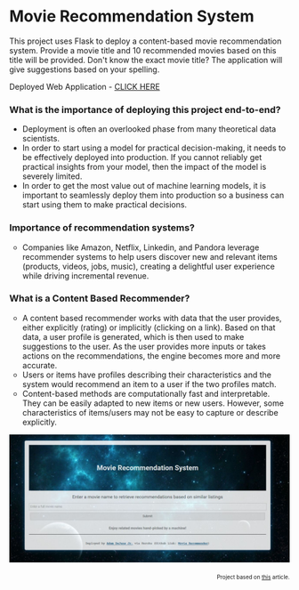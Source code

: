 # Movie Recommendation System

This project uses Flask to deploy a content-based movie recommendation system. Provide a movie title and 10 recommended movies based on this title will be provided. Don't know the exact movie title? The application will give suggestions based on your spelling. 

Deployed Web Application - [CLICK HERE](http://cb-movie-recommendation-system.herokuapp.com/)

### What is the importance of deploying this project end-to-end?
  - Deployment is often an overlooked phase from many theoretical data scientists.
  - In order to start using a model for practical decision-making, it needs to be effectively deployed into production. If you cannot reliably get practical insights from your model, then the impact of the model is severely limited.
  - In order to get the most value out of machine learning models, it is important to seamlessly deploy them into production so a business can start using them to make practical decisions.

   <h3 class="tab"> Importance of recommendation systems?</h3>
      <ul style="list-style-type:circle">
         <li>Companies like Amazon, Netflix, Linkedin, and Pandora leverage recommender systems to help users discover new and relevant items (products, videos, jobs, music), creating a delightful user experience while driving incremental revenue.</li>
      </ul>
   <h3 class="tab"> What is a Content Based Recommender? </h3>
   <ul style="list-style-type:circle">
      <li> A content based recommender works with data that the user provides, either explicitly (rating) or 
         implicitly (clicking on a link). Based on that data, a user profile is generated, which is then used 
         to make suggestions to the user. As the user provides more inputs or takes actions on the recommendations, 
         the engine becomes more and more accurate.
      </li>
      <li> Users or items have profiles describing their characteristics and the 
         system would recommend an item to a user if the two profiles match.
      </li>
      <li> Content-based methods are computationally fast and interpretable. They can be easily adapted to new items or new 
         users. However, some characteristics of items/users may not be easy to capture or describe explicitly.
      </li>
   </ul>
   
![alt text](static/img/movieRec-cb.jpg)


<p align="right">
  <sub><sup>Project based on <a href="https://medium.com/@pklappy21/movie-recommendation-system-python-flask-web-application-heroku-deployment-7e39492b640c?source=friends_link&sk=6efee6fd96fe37c033235015dc9b0950">this</a> article.
</sup></sub>
</p>






